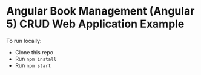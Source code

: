 # Angular Book Management (Angular 5) CRUD Web Application Example

To run locally:

* Clone this repo
* Run `npm install`
* Run `npm start`
